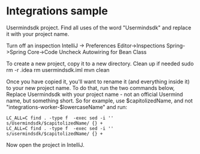 # Integrations sample
Usermindsdk project. Find all uses of the word "Usermindsdk" and replace it with your project name.


Turn off an inspection
IntelliJ -> Preferences
Editor->Inspections
Spring->Spring Core->Code
Uncheck Autowiring for Bean Class


To create a new project, copy it to a new directory.
Clean up if needed
sudo rm -r .idea
rm usermindsdk.iml
mvn clean

Once you have copied it, you'll want to rename it (and everything inside it) to your new project name. To do that, run the two commands below, 
Replace Usermindsdk with your project name - not an official Usermind name, but something short. So for example, use $capitolizedName, and not "integrations-worker-$lowercaseName" and run:

```
LC_ALL=C find . -type f  -exec sed -i '' s/Usermindsdk/$capitolizedName/ {} +
LC_ALL=C find . -type f  -exec sed -i '' s/usermindsdk/$capitolizedName/ {} +
```

Now open the project in IntelliJ.
